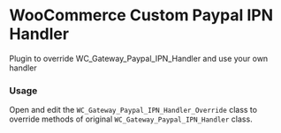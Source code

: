 # WooCommerce Custom Paypal IPN Handler
Plugin to override WC_Gateway_Paypal_IPN_Handler and use your own handler

### Usage
Open and edit the `WC_Gateway_Paypal_IPN_Handler_Override` class to override methods of original `WC_Gateway_Paypal_IPN_Handler` class.
